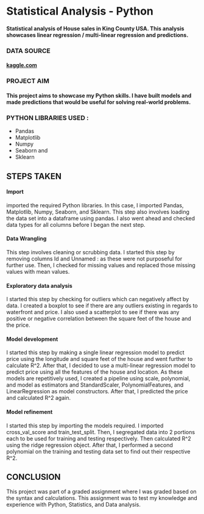 # Statistical Analysis - Python
#### Statistical analysis of House sales in King County USA. This analysis showcases linear regression / multi-linear regression and predictions. 

### DATA SOURCE
#### [kaggle.com](www.kaggle.com)

### PROJECT AIM
#### This project aims to showcase my Python skills. I have built models and made predictions that would be useful for solving real-world problems. 

### PYTHON LIBRARIES USED : 
- Pandas
- Matplotlib
- Numpy
- Seaborn and
- Sklearn

## STEPS TAKEN 
#### Import
imported the required Python libraries. In this case, I imported Pandas, Matplotlib, Numpy, Seaborn, and Sklearn. This step also involves loading the data set into a dataframe using pandas. I also went ahead and checked data types for all columns before I began the next step. 
#### Data Wrangling
This step involves cleaning or scrubbing data. I started this step by removing columns Id and Unnamed : as these were not purposeful for further use. Then, I checked for missing values and replaced those missing values with mean values. 
#### Exploratory data analysis
I started this step by checking for outliers which can negatively affect by data. I created a boxplot to see if there are any outliers existing in regards to waterfront and price. I also used a scatterplot to see if there was any positive or negative correlation between the square feet of the house and the price. 
#### Model development
I started this step by making a single linear regression model to predict price using the longitude and square feet of the house and went further to calculate R^2. After that, I decided to use a multi-linear regression model to predict price using all the features of the house and location. As  these models are repetitively used, I created a pipeline using scale, polynomial, and model as estimators and StandardScaler, PolynomialFeatures, and LinearRegression as model constructors. After that, I predicted the price and calculated R^2 again.  
#### Model refinement
I started this step by importing the models required. I imported cross_val_score and train_test_split. Then, I segregated data into 2 portions each to be used for training and testing respectively. Then calculated R^2 using the ridge regression object. After that, I performed a second polynomial on the training and testing data set to find out their respective R^2. 

## CONCLUSION
This project was part of a graded assignment where I was graded based on the syntax and calculations. This assignment was to test my knowledge and experience with Python, Statistics, and Data analysis. 

